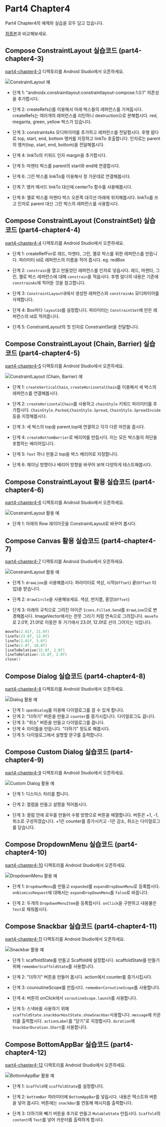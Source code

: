 # Part4 Chapter4

Part4 Chapter4의 예제와 실습을 모두 담고 있습니다.

[최종본](../../tree/final)과 비교해보세요.

## Compose ConstraintLayout 실습코드 (part4-chapter4-3)

[part4-chapter4-3](part4-chapter4-3) 디렉토리를 Android Studio에서 오픈하세요.

![ConstraintLayout 예](./screenshots/constraint.png)

 * 단계 1: "androidx.constraintlayout:constraintlayout-compose:1.0.1" 의존성을 추가합시다.

 * 단계 2: createRefs()를 이용해서 아래 박스들의 레퍼런스를 가져옵시다.
    createRefs는 여러개의 레퍼런스를 리턴하니 destruction으로 분해합시다.
    red, meganta, green, yellow 박스가 있습니다.

 * 단계 3: constraintsAs 모디파이어를 추가하고 레퍼런스를 전달합시다.
    후행 람다로 top, start, end, bottom 앵커를 지정하고
    linkTo 호출합니다.
    인자로는 parent의 앵커(top, start, end, bottom)을
    전달해봅시다.

 * 단계 4: linkTo의 키워드 인자 margin을 추가합시다.

 * 단계 5: 마젠타 박스를 parent의 start와 end에 연결합시다.

 * 단계 6: 그린 박스를 linkTo를 이용해서 정 가운데로 연결해봅시다.

 * 단계 7: 앵커 메서드 linkTo 대신에 centerTo 함수를 사용해봅시다.

 * 단계 8: 옐로 박스를 마젠타 박스 오른쪽 대각선 아래에 위치해봅시다.
    linkTo를 쓰고 인자로 parent 대신 그린 박스의 레퍼런스를 사용합시다.

## Compose ConstraintLayout (ConstraintSet) 실습코드 (part4-chapter4-4)

[part4-chapter4-4](part4-chapter4-4) 디렉토리를 Android Studio에서 오픈하세요.

 * 단계 1: createRefFor로 레드, 마젠타, 그린, 옐로 박스를 위한 레퍼런스를 만듭니다.
    파라미터 id로 레퍼런스의 이름을 적어 줍시다. eg. redBox

 * 단계 2: `constrain`을 열고 만들었던 레퍼런스를 인자로 넣읍시다.
    레드, 마젠타, 그린, 옐로 박스 레퍼런스에 대해 `constrain`을 적읍시다.
    후행 람다의 내용은 기존에 `constrainAs`에 적어둔 것을 참고합니다.

 * 단계 3: `ConstraintLayout`내에서 생성한 레퍼런스와 `constrainAs` 모디파이어를 삭제합니다.

 * 단계 4: Box마다 `layoutId`를 설정합니다.
    파라미터는 `ConstraintSet`에 만든 레퍼런스의 id로 적어줍니다.

 * 단계 5: ConstraintLayout의 첫 인자로 ConstraintSet을 전달합니다.

## Compose ConstraintLayout (Chain, Barrier) 실습코드 (part4-chapter4-5)

[part4-chapter4-5](part4-chapter4-5) 디렉토리를 Android Studio에서 오픈하세요.

![ConstraintLayout (Chain, Barrier) 예](./screenshots/chain.png)

 * 단계 1: `createVerticalChain`, `createHorizontalChain`를
   이용해서 세 박스의 레퍼런스를 연결해봅시다.

 * 단계 2: `createHorizontalChain`를 사용하고 `chainStyle`
   키워드 파라미터를 추가합시다.
   `ChainStyle.Packed`,`ChainStyle.Spread`,
   `ChainStyle.SpreadInside`등을 지정해봅시다.

 * 단계 3: 세 박스의 top을 parent.top에 연결하고 각각
   다른 마진을 줍시다.

 * 단계 4: `createBottomBarrier`로 배리어를 만듭시다.
   이는 모든 박스들의 하단을 포함하는 배리어입니다.

 * 단계 5: `Text` 하나 만들고 top을 박스 베리어로 지정합니다.

 * 단계 6: 체이닝 방향이나 베리어 방향을 바꾸어 보며 다양하게 테스트해봅시다.

## Compose ConstraintLayout 활용 실습코드 (part4-chapter4-6)

[part4-chapter4-6](part4-chapter4-6) 디렉토리를 Android Studio에서 오픈하세요.

![ConstraintLayout 활용 예](./screenshots/card2.png)

 * 단계 1: 아래의 Row 레이아웃을 ConstraintLayout로 바꾸어 봅시다.

## Compose Canvas 활용 실습코드 (part4-chapter4-7)

[part4-chapter4-7](part4-chapter4-7) 디렉토리를 Android Studio에서 오픈하세요.

![ConstraintLayout 활용 예](./screenshots/canvas.png)


 * 단계 1: `drawLine`을 사용해봅시다. 파라미터로 색상, 시작(`Offset`)
    끝(`Offset` 타입)을 받습니다.

 * 단계 2: `drawCircle`을 사용해보세요. 색상, 반지름, 중앙(`Offset`)

 * 단계 3: 아래의 규칙으로 그려진 아이콘 `Icons.Filled.Send`를
   `drawLine`으로 변경해봅시다.
   ImageVector에서는 한붓 그리기 처럼 연속으로 그려집니다.
   `moveTo`로 2.01f, 21.0f로 이동한 후 거기에서
   23.0f, 12.0f로 선이 그어지는 식입니다.

```kotlin
moveTo(2.01f, 21.0f)
lineTo(23.0f, 12.0f)
lineTo(2.01f, 3.0f)
lineTo(2.0f, 10.0f)
lineToRelative(15.0f, 2.0f)
lineToRelative(-15.0f, 2.0f)
close()
```

## Compose Dialog 실습코드 (part4-chapter4-8)

[part4-chapter4-8](part4-chapter4-8) 디렉토리를 Android Studio에서 오픈하세요.

![Dialog 활용 예](./screenshots/dialog.png)

 * 단계 1: `openDialog`를 이용해 다이얼로그를 끌 수 있게 합니다.
 * 단계 2: "더하기" 버튼을 만들고 `counter`를 증가시킵니다. 다이얼로그도 끕니다.
 * 단계 3: "취소" 버튼을 만들고 다이얼로그를 끕니다.
 * 단계 4: 타이틀을 만듭니다. "더하기" 정도로 해봅시다.
 * 단계 5: 다이얼로그에서 설명할 문구를 출력합니다.

## Compose Custom Dialog 실습코드 (part4-chapter4-9)

[part4-chapter4-9](part4-chapter4-9) 디렉토리를 Android Studio에서 오픈하세요.

![Custom Dialog 활용 예](./screenshots/custom-dialog.png)

 * 단계 1: 디스미스 처리를 합니다.

 * 단계 2: 컬럼을 만들고 설명을 적어봅시다.

 * 단계 3: 컬럼 안에 로우를 만들어 수평 방향으로 버튼을 배열합니다.
   버튼은 +1, -1, 취소로 구성하겠습니다.
   +1은 counter를 증가시키고 -1은 감소, 취소는 다이얼로그를 닫습니다.

## Compose DropdownMenu 실습코드 (part4-chapter4-10)

[part4-chapter4-10](part4-chapter4-10) 디렉토리를 Android Studio에서 오픈하세요.

![DropdownMenu 활용 예](./screenshots/dropdown-menu.png)

 * 단계 1: `DropdownMenu`를 만들고 `expanded`를 `expandDropDownMenu`로
   등록합시다.
   `onDismissRequest`에 대해서는 `expandDropDownMenu`를 `false`로 바꿉니다.

 * 단계 2: 두개의 `DropdownMenuItem`을 등록합시다. `onClick`을 구현하고
   내용물은 `Text`로 채워봅시다.

## Compose Snackbar 실습코드 (part4-chapter4-11)

[part4-chapter4-11](part4-chapter4-11) 디렉토리를 Android Studio에서 오픈하세요.

![Snackbar 활용 예](./screenshots/snackbar.png)

 * 단계 1: scaffoldState를 만들고 Scaffold에 설정합시다.
   scaffoldState를 만들기 위해 `rememberScaffoldState`를 사용합니다.

 * 단계 2: "더하기" 버튼을 만들어 봅시다.
   action에서 counter를 증가시킵시다.

 * 단계 3: couroutineScope를 만듭시다.
   `rememberCoroutineScope`를 사용합니다.

 * 단계 4: 버튼의 onClick에서 `coroutineScope.launch`를 사용합니다.

 * 단계 5: 스낵바를 사용하기 위해
   `scaffoldState.snackbarHostState.showSnackbar`사용합니다.
   `message`에 카운터를 출력합시다.
   `actionLabel`를 "닫기"로 지정합시다.
   `duration`에 `SnackbarDuration.Short`를 사용합니다.

## Compose BottomAppBar 실습코드 (part4-chapter4-12)

[part4-chapter4-12](part4-chapter4-12) 디렉토리를 Android Studio에서 오픈하세요.

![BottomAppBar 활용 예](./screenshots/bottomappbar.png)

 * 단계 1: `Scaffold`에 `scaffoldState`를 설정합니다.

 * 단계 2: `bottomBar` 파라미터에 `BottomAppBar`를 넣읍시다.
  내용은 텍스트와 버튼을 넣어 봅시다. 버튼에는 `snackBar`를
  연동해 메시지를 출력합니다.

 * 단계 3: 더하기와 빼기 버튼을 추가로 만들고 `MutableState`
  만듭시다. `Scaffold`의 `content`에 `Text`를 넣어 카운터를 출력하게
  합시다.